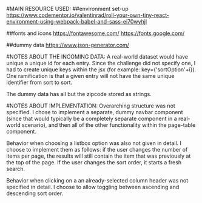 #MAIN RESOURCE USED:
##environment set-up
https://www.codementor.io/valentinrad/roll-your-own-tiny-react-environment-using-webpack-babel-and-sass-ei70wyhjl

##fonts and icons
https://fontawesome.com/
https://fonts.google.com/

##dummy data
https://www.json-generator.com/

#NOTES ABOUT THE INCOMING DATA:
A real-world dataset would have unique a unique id for each entry. Since the challenge did not specify one, I had to create unique keys within the jsx (for example: key={'sortOption'+i}). One ramification is that a given entry will not have the same unique identifier from sort to sort.

The dummy data has all but the zipcode stored as strings.

#NOTES ABOUT IMPLEMENTATION:
Overarching structure was not specified. I chose to implement a separate, dummy navbar component (since that would typically be a completely separate component in a real-world scenario), and then all of the other functionality within the page-table component.

Behavior when choosing a listbox option was also not given in detail. I choose to implement them as follows: if the user changes the number of items per page, the results will still contain the item that was previously at the top of the page. If the user changes the sort order, it starts a fresh search.

Behavior when clicking on a an already-selected column header was not specified in detail. I choose to allow toggling between ascending and descending sort order.
